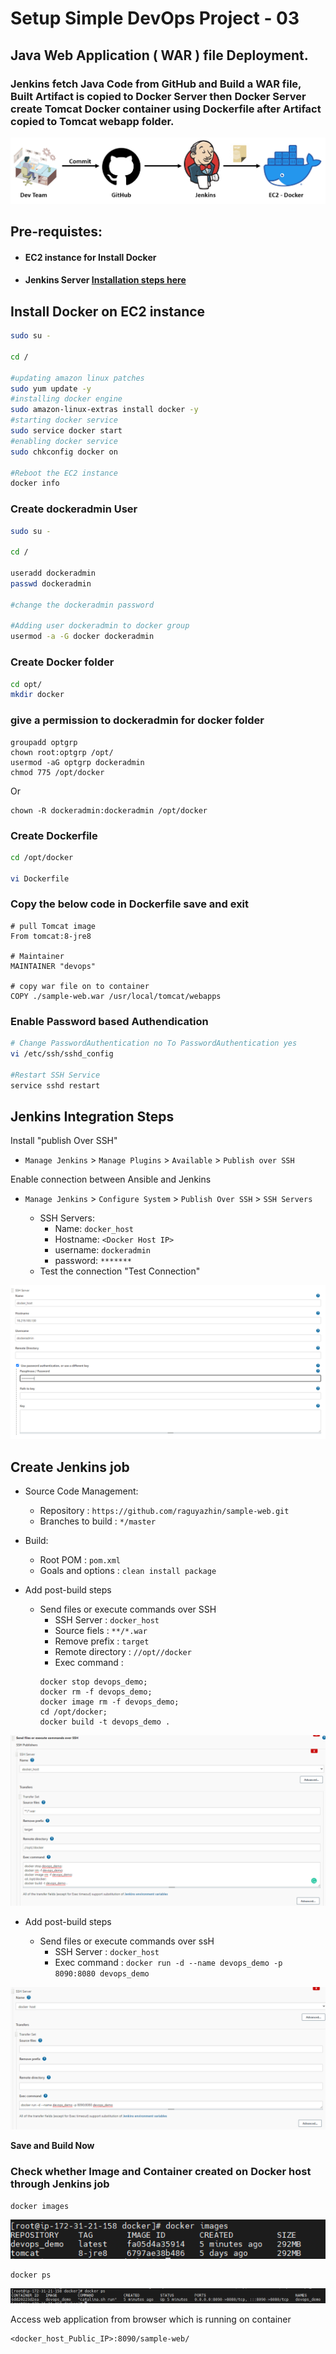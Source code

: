 # Setup Simple DevOps Project - 03

## Java Web Application ( WAR ) file Deployment.

### Jenkins fetch Java Code from GitHub and Build a WAR file, Built Artifact is copied to Docker Server then Docker Server create Tomcat Docker container using Dockerfile after Artifact copied to Tomcat webapp folder.

![project 3](images/simple-devops-03.png)


## Pre-requistes:

* #### EC2 instance for Install Docker
* #### Jenkins Server [Installation steps here](../Jenkins/install-jenkins-docker-compose.md)

## Install Docker on EC2 instance

```sh
sudo su -

cd /

#updating amazon linux patches
sudo yum update -y
#installing docker engine
sudo amazon-linux-extras install docker -y
#starting docker service
sudo service docker start
#enabling docker service
sudo chkconfig docker on

#Reboot the EC2 instance
docker info
```
### Create dockeradmin User

```sh
sudo su -

cd /

useradd dockeradmin
passwd dockeradmin

#change the dockeradmin password

#Adding user dockeradmin to docker group
usermod -a -G docker dockeradmin

```

### Create Docker folder

```sh
cd opt/
mkdir docker
```

### give a permission to dockeradmin for docker folder
```
groupadd optgrp
chown root:optgrp /opt/
usermod -aG optgrp dockeradmin
chmod 775 /opt/docker
```
Or

```
chown -R dockeradmin:dockeradmin /opt/docker
```

### Create Dockerfile

```sh
cd /opt/docker

vi Dockerfile
```
### Copy the below code in Dockerfile save and exit

```
# pull Tomcat image 
From tomcat:8-jre8 

# Maintainer
MAINTAINER "devops" 

# copy war file on to container 
COPY ./sample-web.war /usr/local/tomcat/webapps
```
### Enable Password based Authendication

```sh
# Change PasswordAuthentication no To PasswordAuthentication yes
vi /etc/ssh/sshd_config

#Restart SSH Service
service sshd restart
```
## Jenkins Integration Steps

Install "publish Over SSH"

- `Manage Jenkins` > `Manage Plugins` > `Available` > `Publish over SSH`

Enable connection between Ansible and Jenkins

-   `Manage Jenkins` > `Configure System` > `Publish Over SSH` > `SSH Servers`

    - SSH Servers:
        - Name: `docker_host`
        - Hostname: `<Docker Host IP>`
        - username: `dockeradmin`
        - password: `*******`
    - Test the connection "Test Connection"

![project 3](images/simple-devops-03-01.png)

## Create Jenkins job

- Source Code Management:

    - Repository : `https://github.com/raguyazhin/sample-web.git`
    - Branches to build : `*/master`

- Build:

    - Root POM : `pom.xml`
    - Goals and options : `clean install package`

- Add post-build steps

    - Send files or execute commands over SSH
        - SSH Server : `docker_host`
        - Source fiels : `**/*.war`
        - Remove prefix : `target`
        - Remote directory : `//opt//docker`
        - Exec command :
        ```
        docker stop devops_demo;
        docker rm -f devops_demo;
        docker image rm -f devops_demo;
        cd /opt/docker;
        docker build -t devops_demo .
        ```
![project 3](images/simple-devops-03-02.png)

- Add post-build steps

    - Send files or execute commands over ssH
        - SSH Server : `docker_host`
        - Exec command : `docker run -d --name devops_demo -p 8090:8080 devops_demo`

![project 3](images/simple-devops-03-03.png)

**Save and Build Now**

### Check whether Image and Container created on Docker host through Jenkins job

```
docker images
```
![project 3](images/simple-devops-03-04.png)

```
docker ps
```
![project 3](images/simple-devops-03-05.png)

Access web application from browser which is running on container

```
<docker_host_Public_IP>:8090/sample-web/
```
